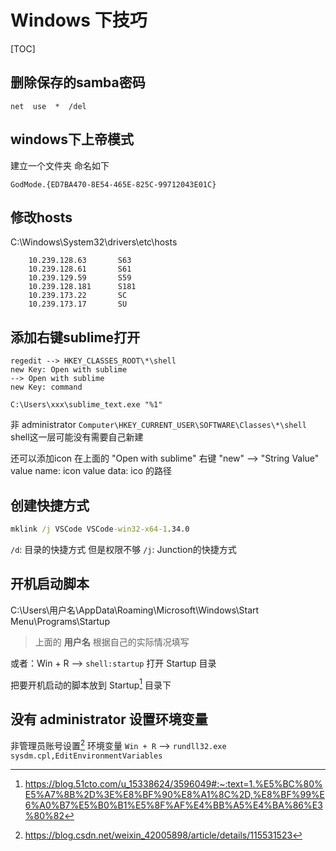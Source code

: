 # Windows 下技巧

[TOC]

## 删除保存的samba密码
```batch
net  use  *  /del
```

## windows下上帝模式
建立一个文件夹 命名如下
```batch
GodMode.{ED7BA470-8E54-465E-825C-99712043E01C} 
```

## 修改hosts
C:\Windows\System32\drivers\etc\hosts
```
    10.239.128.63       S63
    10.239.128.61       S61
    10.239.129.59       S59
    10.239.128.181      S181
    10.239.173.22       SC
    10.239.173.17       SU
```

## 添加右键sublime打开
```
regedit --> HKEY_CLASSES_ROOT\*\shell
new Key: Open with sublime
--> Open with sublime
new Key: command

C:\Users\xxx\sublime_text.exe "%1"
```

非 administrator `Computer\HKEY_CURRENT_USER\SOFTWARE\Classes\*\shell`
shell这一层可能没有需要自己新建

还可以添加icon
在上面的 "Open with sublime" 右键 "new" --> "String Value"
value name: icon
value data: ico 的路径

## 创建快捷方式
```bat
mklink /j VSCode VSCode-win32-x64-1.34.0
```

`/d`: 目录的快捷方式 但是权限不够
`/j`: Junction的快捷方式

## 开机启动脚本
C:\Users\用户名\AppData\Roaming\Microsoft\Windows\Start Menu\Programs\Startup
> 上面的 **用户名** 根据自己的实际情况填写

或者：Win + R --> `shell:startup` 打开 Startup 目录

把要开机启动的脚本放到 Startup[^Startup] 目录下

## 没有 administrator 设置环境变量

非管理员账号设置[^non_admin_env] 环境变量
`Win + R` --> `rundll32.exe sysdm.cpl,EditEnvironmentVariables`



[^Startup]: https://blog.51cto.com/u_15338624/3596049#:~:text=1.%E5%BC%80%E5%A7%8B%2D%3E%E8%BF%90%E8%A1%8C%2D,%E8%BF%99%E6%A0%B7%E5%B0%B1%E5%8F%AF%E4%BB%A5%E4%BA%86%E3%80%82
[^non_admin_env]: https://blog.csdn.net/weixin_42005898/article/details/115531523

